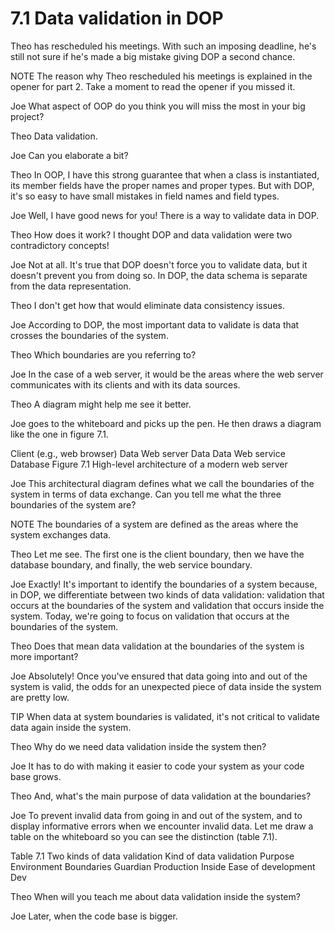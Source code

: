 # 7.1 Data validation in DOP

Theo has rescheduled his meetings. With such an imposing deadline, he's still not sure if he's made a big mistake giving DOP a second chance.

 NOTE The reason why Theo rescheduled his meetings is explained in the opener for part 2. Take a moment to read the opener if you missed it.

Joe What aspect of OOP do you think you will miss the most in your big project?

Theo Data validation.

Joe Can you elaborate a bit?

Theo In OOP, I have this strong guarantee that when a class is instantiated, its member fields have the proper names and proper types. But with DOP, it's so easy to have small mistakes in field names and field types.

Joe Well, I have good news for you! There is a way to validate data in DOP.

Theo How does it work? I thought DOP and data validation were two contradictory concepts!

Joe Not at all. It's true that DOP doesn't force you to validate data, but it doesn't prevent you from doing so. In DOP, the data schema is separate from the data representation.

Theo I don't get how that would eliminate data consistency issues.

Joe According to DOP, the most important data to validate is data that crosses the boundaries of the system.

Theo Which boundaries are you referring to?

Joe In the case of a web server, it would be the areas where the web server communicates with its clients and with its data sources.

Theo A diagram might help me see it better.

Joe goes to the whiteboard and picks up the pen. He then draws a diagram like the one in figure 7.1.

Client (e.g., web browser)
Data
Web server
Data Data
Web service Database Figure 7.1 High-level architecture of a modern web server

Joe This architectural diagram defines what we call the boundaries of the system in terms of data exchange. Can you tell me what the three boundaries of the system are?

 NOTE The boundaries of a system are defined as the areas where the system exchanges data.

Theo Let me see. The first one is the client boundary, then we have the database boundary, and finally, the web service boundary.

Joe Exactly! It's important to identify the boundaries of a system because, in DOP, we differentiate between two kinds of data validation: validation that occurs at the boundaries of the system and validation that occurs inside the system. Today, we're going to focus on validation that occurs at the boundaries of the system.

Theo Does that mean data validation at the boundaries of the system is more important?

Joe Absolutely! Once you've ensured that data going into and out of the system is valid, the odds for an unexpected piece of data inside the system are pretty low.

TIP When data at system boundaries is validated, it's not critical to validate data again inside the system.

Theo Why do we need data validation inside the system then?

Joe It has to do with making it easier to code your system as your code base grows.

Theo And, what's the main purpose of data validation at the boundaries?

Joe To prevent invalid data from going in and out of the system, and to display informative errors when we encounter invalid data. Let me draw a table on the whiteboard so you can see the distinction (table 7.1).

Table 7.1 Two kinds of data validation
Kind of data validation Purpose Environment
Boundaries Guardian Production
Inside Ease of development Dev

Theo When will you teach me about data validation inside the system?

Joe Later, when the code base is bigger.